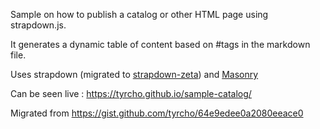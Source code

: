 Sample on how to publish a catalog or other HTML page using strapdown.js.

It generates a dynamic table of content based on #tags in the markdown file.

Uses strapdown (migrated to [strapdown-zeta](https://github.com/chaitin/strapdown-zeta)) and [Masonry](https://github.com/desandro/masonry)

Can be seen live : https://tyrcho.github.io/sample-catalog/

Migrated from https://gist.github.com/tyrcho/64e9edee0a2080eeace0